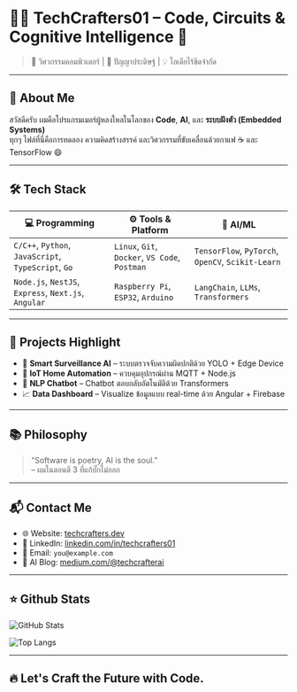 # 👨‍💻 TechCrafters01 – Code, Circuits & Cognitive Intelligence 🤖

> 🚀 วิศวกรรมคอมพิวเตอร์ | 🧠 ปัญญาประดิษฐ์ | 💡 ไอเดียไร้ขีดจำกัด

---

## 📂 About Me

สวัสดีครับ ผมคือโปรแกรมเมอร์ผู้หลงใหลในโลกของ **Code**, **AI**, และ **ระบบฝังตัว (Embedded Systems)**  
ทุกๆ ไฟล์ที่นี่คือการทดลอง ความคิดสร้างสรรค์ และวิศวกรรมที่ขับเคลื่อนด้วยกาแฟ ☕ และ TensorFlow 😄

---

## 🛠️ Tech Stack

| 💻 Programming | ⚙️ Tools & Platform | 🤖 AI/ML |
|---------------|----------------------|---------|
| `C/C++`, `Python`, `JavaScript`, `TypeScript`, `Go` | `Linux`, `Git`, `Docker`, `VS Code`, `Postman` | `TensorFlow`, `PyTorch`, `OpenCV`, `Scikit-Learn` |
| `Node.js`, `NestJS`, `Express`, `Next.js`, `Angular` | `Raspberry Pi`, `ESP32`, `Arduino` | `LangChain`, `LLMs`, `Transformers` |

---

## 🔬 Projects Highlight

- 🎯 **Smart Surveillance AI** – ระบบตรวจจับความผิดปกติด้วย YOLO + Edge Device  
- 📡 **IoT Home Automation** – ควบคุมอุปกรณ์ผ่าน MQTT + Node.js  
- 🧠 **NLP Chatbot** – Chatbot ตอบกลับอัตโนมัติด้วย Transformers  
- 📈 **Data Dashboard** – Visualize ข้อมูลแบบ real-time ด้วย Angular + Firebase

---

## 📚 Philosophy

> “Software is poetry, AI is the soul.”  
> – ผมในตอนตี 3 ที่แก้บั๊กไม่ออก

---

## 📬 Contact Me

- 🌐 Website: [techcrafters.dev](https://yourwebsite.com)
- 💼 LinkedIn: [linkedin.com/in/techcrafters01](https://linkedin.com)
- 📧 Email: `you@example.com`
- 🧠 AI Blog: [medium.com/@techcrafterai](https://medium.com)

---

## ⭐ Github Stats

![GitHub Stats](https://github-readme-stats.vercel.app/api?username=TechCrafters01&show_icons=true&theme=radical)

![Top Langs](https://github-readme-stats.vercel.app/api/top-langs/?username=TechCrafters01&layout=compact&theme=tokyonight)

---

## 🔥 Let's Craft the Future with Code.
